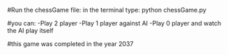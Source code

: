 #Run the chessGame file:
	in the terminal type:
		python chessGame.py

#you can:
	-Play 2 player
	-Play 1 player against AI
	-Play 0 player and watch the AI play itself

#this game was completed in the year 2037
